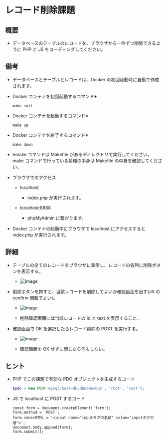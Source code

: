 # レコード削除課題

## 概要

- データベースのテーブルのレコードを、ブラウザから一件ずつ削除できるように PHP と JS をコーディングしてください。

## 備考

- データベースとテーブルとレコードは、Docker の初回起動時に自動で作成されます。

- Docker コンテナを初回起動するコマンド※

  ```
  make init
  ```

- Docker コンテナを起動するコマンド※

  ```
  make up
  ```

- Docker コンテナを終了するコマンド※

  ```
  make down
  ```

- ※make コマンドは Makefile があるディレクトリで実行してください。make コマンドで行っている処理の中身は Makefile の中身を確認してください。

- ブラウザでのアクセス

  - localhost

    - index.php が実行されます。

  - localhost:8888

    - phpMyAdmin に繋がります。

- Docker コンテナの起動中にブラウザで localhost にアクセスすると index.php が実行されます。

## 詳細

- テーブルの全てのレコードをブラウザに表示し、レコードの各列に削除ボタンを表示する。

  - ![image](https://user-images.githubusercontent.com/22877094/153440960-6a562899-518b-4b05-99a1-1fb54bfffd9c.png)

- 削除ボタンを押すと、当該レコードを削除してよいか確認画面を出す(JS の confirm 関数でよい)。

  - ![image](https://user-images.githubusercontent.com/22877094/153441202-75a3b0de-3cef-491b-9f5e-1e2e61123eda.png)

  - 削除確認画面には当該レコードの id と text を表示すること。

- 確認画面で OK を選択したらレコード削除の POST を実行する。

  - ![image](https://user-images.githubusercontent.com/22877094/153441681-76a30743-b206-4e15-b3cd-7f8c245ee91b.png)

  - 確認画面を OK せずに閉じたら何もしない。

## ヒント

- PHP でこの課題で有効な PDO オブジェクトを生成するコード

  ```PHP
  $pdo = new PDO('mysql:host=db;dbname=bbs', 'root', 'root');
  ```

- JS で localhost に POST するコード

  ```JS
  const form = document.createElement('form');
  form.method = 'POST';
  form.innerHTML = '<input name="inputタグの名前" value="inputタグの値">';
  document.body.append(form);
  form.submit();
  ```
